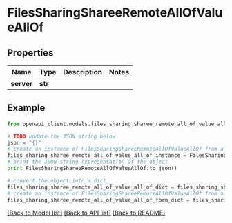 # FilesSharingShareeRemoteAllOfValueAllOf


## Properties
Name | Type | Description | Notes
------------ | ------------- | ------------- | -------------
**server** | **str** |  | 

## Example

```python
from openapi_client.models.files_sharing_sharee_remote_all_of_value_all_of import FilesSharingShareeRemoteAllOfValueAllOf

# TODO update the JSON string below
json = "{}"
# create an instance of FilesSharingShareeRemoteAllOfValueAllOf from a JSON string
files_sharing_sharee_remote_all_of_value_all_of_instance = FilesSharingShareeRemoteAllOfValueAllOf.from_json(json)
# print the JSON string representation of the object
print FilesSharingShareeRemoteAllOfValueAllOf.to_json()

# convert the object into a dict
files_sharing_sharee_remote_all_of_value_all_of_dict = files_sharing_sharee_remote_all_of_value_all_of_instance.to_dict()
# create an instance of FilesSharingShareeRemoteAllOfValueAllOf from a dict
files_sharing_sharee_remote_all_of_value_all_of_form_dict = files_sharing_sharee_remote_all_of_value_all_of.from_dict(files_sharing_sharee_remote_all_of_value_all_of_dict)
```
[[Back to Model list]](../README.md#documentation-for-models) [[Back to API list]](../README.md#documentation-for-api-endpoints) [[Back to README]](../README.md)


